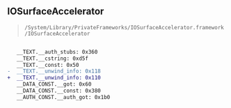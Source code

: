 ## IOSurfaceAccelerator

> `/System/Library/PrivateFrameworks/IOSurfaceAccelerator.framework/IOSurfaceAccelerator`

```diff

   __TEXT.__auth_stubs: 0x360
   __TEXT.__cstring: 0xd5f
   __TEXT.__const: 0x50
-  __TEXT.__unwind_info: 0x118
+  __TEXT.__unwind_info: 0x110
   __DATA_CONST.__got: 0x60
   __DATA_CONST.__const: 0x380
   __AUTH_CONST.__auth_got: 0x1b0

```
